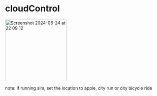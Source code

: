 # cloudControl

<img width="200" alt="Screenshot 2024-06-24 at 22 09 12" src="https://github.com/Jordache007/cloudControl/assets/79566182/7e1714b4-219c-4501-b28f-3c3b7589f79c">

note: if running sim, set the location to apple, city run or city bicycle ride
